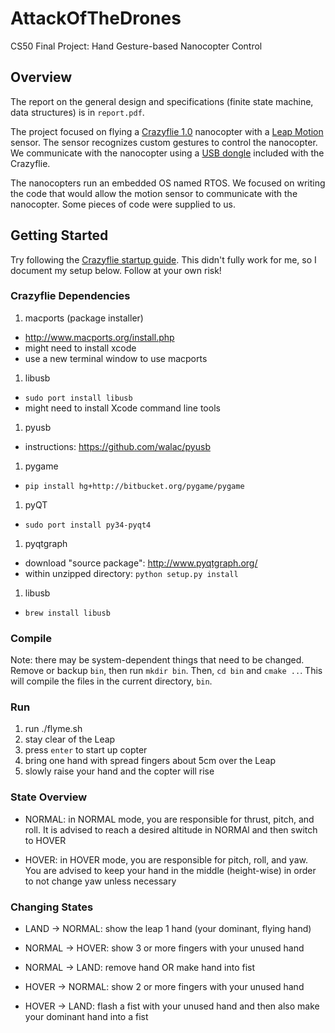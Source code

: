 # AttackOfTheDrones
CS50 Final Project: Hand Gesture-based Nanocopter Control

## Overview

The report on the general design and specifications (finite state machine, data structures) is in `report.pdf`.

The project focused on flying a [Crazyflie 1.0](https://www.bitcraze.io/crazyflie/) nanocopter with a [Leap Motion](https://www.leapmotion.com/) sensor. The sensor recognizes custom gestures to control the nanocopter. We communicate with the nanocopter using a [USB dongle](https://www.bitcraze.io/2012/02/the-crazyradio-dongle/) included with the Crazyflie.

The nanocopters run an embedded OS named RTOS. We focused on writing the code that would allow the motion sensor to communicate with the nanocopter. Some pieces of code were supplied to us.

## Getting Started
Try following the [Crazyflie startup guide](https://github.com/bitcraze/crazyflie-clients-python/blob/master/README.md). This didn't fully work for me, so I document my setup below. Follow at your own risk!

### Crazyflie Dependencies
1. macports (package installer)
  - http://www.macports.org/install.php
  - might need to install xcode
  - use a new terminal window to use macports
1. libusb
  - `sudo port install libusb`
  - might need to install Xcode command line tools
1. pyusb
  - instructions: https://github.com/walac/pyusb
1. pygame
  - `pip install hg+http://bitbucket.org/pygame/pygame`
1. pyQT
  - `sudo port install py34-pyqt4`
1. pyqtgraph
  - download "source package": http://www.pyqtgraph.org/
  - within unzipped directory: `python setup.py install`
1. libusb
  - `brew install libusb`

### Compile
Note: there may be system-dependent things that need to be changed. Remove or backup `bin`, then run `mkdir bin`. Then, `cd bin` and `cmake ..`. This will compile the files in the current directory, `bin`.

### Run
1. run ./flyme.sh
1. stay clear of the Leap
1. press `enter` to start up copter
1. bring one hand with spread fingers about 5cm over the Leap
1. slowly raise your hand and the copter will rise

### State Overview

- NORMAL: in NORMAL mode, you are responsible for thrust, pitch, and roll. It is advised to reach a desired altitude in NORMAl and then switch to HOVER

- HOVER: in HOVER mode, you are responsible for pitch, roll, and yaw. You are advised to keep your hand in the middle (height-wise) in order to not change yaw unless necessary

### Changing States

- LAND -> NORMAL: show the leap 1 hand (your dominant, flying hand)

- NORMAL -> HOVER: show 3 or more fingers with your unused hand
- NORMAL -> LAND: remove hand OR make hand into fist

- HOVER -> NORMAL: show 2 or more fingers with your unused hand
- HOVER -> LAND: flash a fist with your unused hand and then also make your dominant hand into a fist
